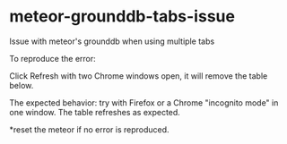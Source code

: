# meteor-grounddb-tabs-issue
Issue with meteor's grounddb when using multiple tabs

<p>To reproduce the error: </p>
  <p>Click Refresh with two Chrome windows open, it will remove the table below.</p>
  <p>The expected behavior: try with Firefox or a Chrome "incognito mode" in one window. The table refreshes as expected.</p>
  <p> *reset the meteor if no error is reproduced.
